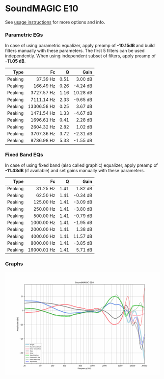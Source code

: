 # SoundMAGIC E10
See [usage instructions](https://github.com/jaakkopasanen/AutoEq#usage) for more options and info.

### Parametric EQs
In case of using parametric equalizer, apply preamp of **-10.15dB** and build filters manually
with these parameters. The first 5 filters can be used independently.
When using independent subset of filters, apply preamp of **-11.05 dB**.

| Type    | Fc          |    Q | Gain     |
|--------:|------------:|-----:|---------:|
| Peaking | 37.39 Hz    | 0.51 | 3.00 dB  |
| Peaking | 166.49 Hz   | 0.26 | -4.24 dB |
| Peaking | 3727.57 Hz  | 1.16 | 10.28 dB |
| Peaking | 7111.14 Hz  | 2.33 | -9.65 dB |
| Peaking | 13306.58 Hz | 0.25 | 3.67 dB  |
| Peaking | 1471.54 Hz  | 1.33 | -4.67 dB |
| Peaking | 1696.61 Hz  | 0.41 | 2.28 dB  |
| Peaking | 2604.32 Hz  | 2.82 | 1.02 dB  |
| Peaking | 3707.36 Hz  | 3.72 | -2.31 dB |
| Peaking | 8786.98 Hz  | 5.33 | -1.55 dB |

### Fixed Band EQs
In case of using fixed band (also called graphic) equalizer, apply preamp of **-11.43dB**
(if available) and set gains manually with these parameters.

| Type    | Fc          |    Q | Gain     |
|--------:|------------:|-----:|---------:|
| Peaking | 31.25 Hz    | 1.41 | 1.82 dB  |
| Peaking | 62.50 Hz    | 1.41 | -0.34 dB |
| Peaking | 125.00 Hz   | 1.41 | -3.09 dB |
| Peaking | 250.00 Hz   | 1.41 | -3.80 dB |
| Peaking | 500.00 Hz   | 1.41 | -0.79 dB |
| Peaking | 1000.00 Hz  | 1.41 | -1.95 dB |
| Peaking | 2000.00 Hz  | 1.41 | 1.38 dB  |
| Peaking | 4000.00 Hz  | 1.41 | 11.57 dB |
| Peaking | 8000.00 Hz  | 1.41 | -3.85 dB |
| Peaking | 16000.01 Hz | 1.41 | 5.71 dB  |

### Graphs
![](./SoundMAGIC%20E10.png)
